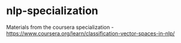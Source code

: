# nlp-specialization
Materials from the coursera specialization - https://www.coursera.org/learn/classification-vector-spaces-in-nlp/
